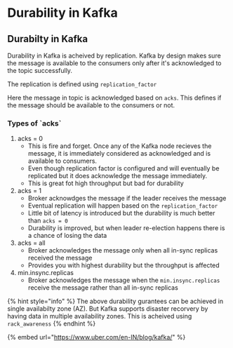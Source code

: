 # Durability in Kafka

## Durabilty in Kafka

Durability in Kafka is acheived by replication. Kafka by design makes sure the message is available to the consumers only after it's acknowledged to the topic successfully.&#x20;

The replication is defined using `replication_factor`

Here the message in topic is acknowledged based on `acks`. This defines if the message should be available to the consumers or not.&#x20;

### Types of \`acks\`

1. acks = 0
   * This is fire and forget. Once any of the Kafka node recieves the message, it is immediately considered as acknowledged and is available to consumers.
   * Even though replication factor is configured and will eventually be replicated but it does acknowledge the message immediately.
   * This is great fot high throughput but bad for durability
2. acks = 1
   * Broker acknowdges the message if the leader receives the message
   * Eventual replication will happen based on the `replication_factor`
   * Little bit of latency is introduced but the durability is much better than `acks = 0`
   * Durability is improved, but when leader re-election happens there is a chance of losing the data
3. acks = all
   * Broker acknowledges the message only when all in-sync replicas received the message
   * Provides you with highest durability but the throughput is affected
4. min.insync.replicas
   * Broker acknowledges the message when the `min.insync.replicas` receive the message rather than all in-sync replicas

{% hint style="info" %}
The above durability gurantees can be achieved in single availabilty zone (AZ). But Kafka supports disaster recorvery by having data in multiple availability zones. This is acheived using `rack_awareness`
{% endhint %}

{% embed url="https://www.uber.com/en-IN/blog/kafka/" %}
